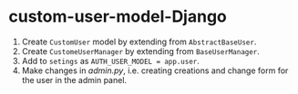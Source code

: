 # custom-user-model-Django

1. Create `CustomUser` model by extending from `AbstractBaseUser`.
2. Create `CustomeUserManager` by extending from `BaseUserManager`.
3. Add to `setings` as `AUTH_USER_MODEL = app.user`.
4. Make changes in *admin.py*, i.e. creating creations and change form for the user in the admin panel.
